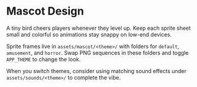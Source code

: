 # Mascot Design

A tiny bird cheers players whenever they level up. Keep each sprite sheet small and colorful so animations stay snappy on low-end devices.

Sprite frames live in `assets/mascot/<theme>/` with folders for `default`, `amusement`, and `horror`. Swap PNG sequences in these folders and toggle `APP_THEME` to change the look.

When you switch themes, consider using matching sound effects under `assets/sounds/<theme>/` to complete the vibe.
